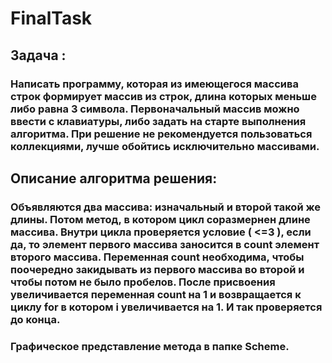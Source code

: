 # FinalTask
## Задача : 
### Написать программу, которая из имеющегося массива строк формирует массив из строк, длина которых меньше либо равна 3 символа. Первоначальный массив можно ввести с клавиатуры, либо задать на старте выполнения алгоритма. При решение не рекомендуется пользоваться коллекциями, лучше обойтись исключительно массивами.
## Описание алгоритма решения:
### Объявляются два массива: изначальный и второй такой же длины. Потом метод, в котором цикл соразмернен длине массива. Внутри цикла проверяется условие ( <=3 ), если да, то элемент первого массива заносится в count элемент второго массива. Переменная count необходима, чтобы поочередно закидывать из первого массива во второй и чтобы потом не было пробелов. После присвоения увеличивается переменная count на 1 и возвращается к циклу for в котором i увеличивается на 1. И так проверяется до конца.

### Графическое представление метода в папке Scheme.